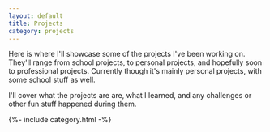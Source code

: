 ```yaml
---
layout: default
title: Projects
category: projects
---
```


<div class="intro-blurb" markdown="1">
  Here is where I'll showcase some of the projects I've been working on. They'll range from school projects, to personal projects, and hopefully soon to professional projects. Currently though it's mainly personal projects, with some school stuff as well.

  I'll cover what the projects are are, what I learned, and any challenges or other fun stuff happened during them.
</div>

<div class="category-list">
  {%- include category.html -%}
</div>

